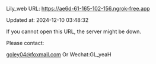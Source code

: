 Lily_web URL: https://ae6d-61-165-102-156.ngrok-free.app

Updated at: 2024-12-10 03:48:32

If you cannot open this URL, the server might be down.

Please contact: 

goley04@foxmail.com Or Wechat:GL_yeaH
